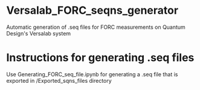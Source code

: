 # Versalab_FORC_seqns_generator
 Automatic generation of .seq files for FORC measurements on Quantum Design's Versalab system

# Instructions for generating .seq files
Use Generating_FORC_seq_file.ipynb for generating a .seq file that is exported in /Exported_sqns_files directory
